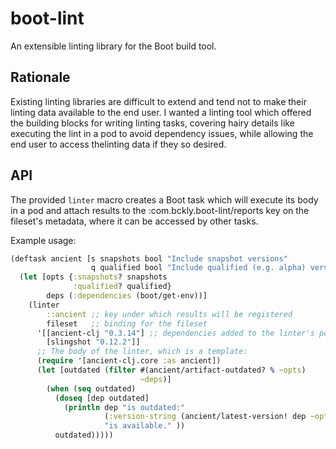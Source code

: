 # boot-lint

An extensible linting library for the Boot build tool.

## Rationale

Existing linting libraries are difficult to extend and tend not to make their linting data available to the end user. I wanted a linting tool which offered the building blocks for writing linting tasks, covering hairy details like executing the lint in a pod to avoid dependency issues, while allowing the end user to access thelinting data if they so desired.

## API

The provided `linter` macro creates a Boot task which will execute its body in a pod and attach results to the :com.bckly.boot-lint/reports key on the fileset's metadata, where it can be accessed by other tasks.

Example usage:

```clojure
(deftask ancient [s snapshots bool "Include snapshot versions"
                  q qualified bool "Include qualified (e.g. alpha) versions"]
  (let [opts {:snapshots? snapshots
              :qualified? qualified}
        deps (:dependencies (boot/get-env))]
    (linter
        ::ancient ;; key under which results will be registered
        fileset   ;; binding for the fileset
      '[[ancient-clj "0.3.14"] ;; dependencies added to the linter's pod
        [slingshot "0.12.2"]]
      ;; The body of the linter, which is a template:
      (require '[ancient-clj.core :as ancient])
      (let [outdated (filter #(ancient/artifact-outdated? % ~opts)
                             ~deps)]
        (when (seq outdated)
          (doseq [dep outdated]
            (println dep "is outdated:"
                     (:version-string (ancient/latest-version! dep ~opts))
                     "is available." ))
          outdated)))))
